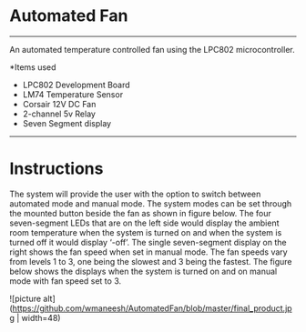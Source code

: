 # Automated Fan #
- - - -
An automated temperature controlled fan using the LPC802 microcontroller.

*Items used
  * LPC802 Development Board
  * LM74 Temperature Sensor
  * Corsair 12V DC Fan
  * 2-channel 5v Relay
  * Seven Segment display
  
- - - -
# Instructions # 
The system will provide the user with the option to switch between automated mode and
manual mode. The system modes can be set through the mounted button beside the fan as shown in figure below. The four seven-segment LEDs that are on the left side would display the ambient room temperature when the system is turned on and when the system is turned off it would display ‘-off’. The single seven-segment display on the right shows the fan speed when set in manual mode. The fan
speeds vary from levels 1 to 3, one being the slowest and 3 being the fastest. The figure below shows the displays
when the system is turned on and on manual mode with fan speed set to 3.

![picture alt](https://github.com/wmaneesh/AutomatedFan/blob/master/final_product.jpg | width=48)

